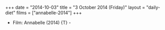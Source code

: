+++
date = "2014-10-03"
title = "3 October 2014 (Friday)"
layout = "daily-diet"
films = ["annabelle-2014"]
+++


* Film: Annabelle (2014) {T} -